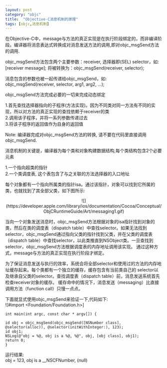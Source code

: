 ```yaml
---
layout: post
category: "objc"
title:  "Objective-C消息机制的原理"
tags: [objc,消息机制]
---
```

在Objective-C中，message与方法的真正实现是在执行阶段绑定的，而非编译阶段。编译器将消息表达式转换成对消息发送方法的调用,即对objc_msgSend方法的调用.  

objc\_msgSend方法包含两个主要参数：receiver, 选择器即(SEL) selector，如:  
[receiver message]; 将被转换为：objc\_msgSend(receiver, selector);  

消息包含的参数也被一起传递给objc\_msgSend，如:  
objc\_msgSend(receiver, selector, arg1, arg2, …);  


objc\_msgSend方法完成必要的一切来完成动态绑定  

1.首先查找选择器指向的子程序(方法实现)。因为不同类对同一方法有不同的实现，所以对方法的真正实现的查找依赖于receiver的类    
2.调用该子程序，并将一系列参数传递过去  
3.将该子程序的返回值作为自身的返回值  
  
Note: 编译器完成对objc\_msgSend方法的转换, 请不要在代码里直接调用objc\_msgSend.  
  
消息机制的关键是，编译器为每个类和对象构建数据结构,每个类结构包含2个必要元素    
  
1.一个指向超类的指针  
2.一个类调度表, 这个表包含了与之关联的方法选择器的入口地址  


每个对象都有一个指向所属类的指针isa。通过该指针，对象可以找到它所属的类，也就找到了其全部父类，如下图所示:  
<center>
![](https://developer.apple.com/library/ios/documentation/Cocoa/Conceptual/ObjCRuntimeGuide/Art/messaging1.gif)
</center>

当向一个对象发送消息时，objc_msgSend方法根据对象的isa指针找到对象的类，然后在类的调度表（dispatch table）中查找selector。如果无法找到selector，objc_msgSend通过指向父类的指针找到父类，并在父类的调度表（dispatch table）中查找selector，以此类推直到NSObject类。一旦查找到selector，objc_msgSend方法根据调度表的内存地址调用该实现。 通过这种方式，message与方法的真正实现在执行阶段才绑定。

为了保证消息发送与执行的效率，系统会将全部selector和使用过的方法的内存地址缓存起来。每个类都有一个独立的缓存，缓存包含有当前类自己的 selector以及继承自父类的selector。查找调度表（dispatch table）前，消息发送系统首先检查receiver对象的缓存。
缓存命中的情况下，消息发送（messaging）比直接调用方法（function call）只慢一点点。

下面就显式使用objc_msgSend来验证一下,代码如下:  
![#import <Foundation/Foundation.h>]

```
int main(int argc, const char * argv[]) {

id obj = objc_msgSend(objc_msgSend([NSNumber class], @selector(alloc)), @selector(initWithInteger:), 123);
id obj1;
NSLog(@"obj = %@, obj is a %@, %@", obj, [obj class], obj1);
return 0;
}
```

运行结果:  
obj = 123, obj is a __NSCFNumber, (null)
```









































